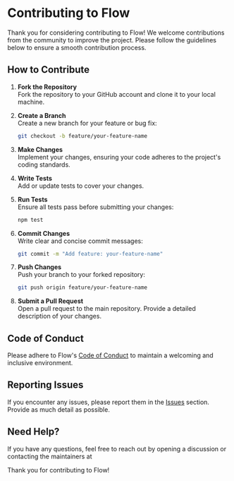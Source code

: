 # Contributing to Flow

Thank you for considering contributing to Flow! We welcome contributions from the community to improve the project. Please follow the guidelines below to ensure a smooth contribution process.

## How to Contribute

1. **Fork the Repository**  
    Fork the repository to your GitHub account and clone it to your local machine.

2. **Create a Branch**  
    Create a new branch for your feature or bug fix:
    ```bash
    git checkout -b feature/your-feature-name
    ```

3. **Make Changes**  
    Implement your changes, ensuring your code adheres to the project's coding standards.

4. **Write Tests**  
    Add or update tests to cover your changes.

5. **Run Tests**  
    Ensure all tests pass before submitting your changes:
    ```bash
    npm test
    ```

6. **Commit Changes**  
    Write clear and concise commit messages:
    ```bash
    git commit -m "Add feature: your-feature-name"
    ```

7. **Push Changes**  
    Push your branch to your forked repository:
    ```bash
    git push origin feature/your-feature-name
    ```

8. **Submit a Pull Request**  
    Open a pull request to the main repository. Provide a detailed description of your changes.

## Code of Conduct

Please adhere to Flow's [Code of Conduct](CODE_OF_CONDUCT.md) to maintain a welcoming and inclusive environment.

## Reporting Issues

If you encounter any issues, please report them in the [Issues](https://github.com/Pjdur/Flow/issues) section. Provide as much detail as possible.

## Need Help?

If you have any questions, feel free to reach out by opening a discussion or contacting the maintainers at 

Thank you for contributing to Flow!